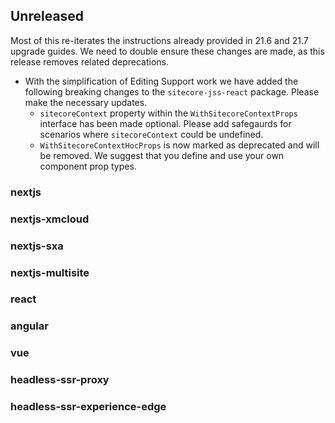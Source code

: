 ## Unreleased

Most of this re-iterates the instructions already provided in 21.6 and 21.7 upgrade guides. We need to double ensure these changes are made, as this release removes related deprecations.

* With the simplification of Editing Support work we have added the following breaking changes to the `sitecore-jss-react` package. Please make the necessary updates.
  - `sitecoreContext` property within the `WithSitecoreContextProps` interface has been made optional.    Please add safegaurds for scenarios where `sitecoreContext` could be undefined.
  - `WithSitecoreContextHocProps` is now marked as deprecated and will be removed. We suggest that you define and use your own component prop types.

### nextjs

### nextjs-xmcloud

### nextjs-sxa

### nextjs-multisite

### react

### angular

### vue

### headless-ssr-proxy

### headless-ssr-experience-edge
